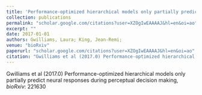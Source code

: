 ```yaml
---
title: 'Performance-optimized hierarchical models only partially predict neural responses during perceptual decision making'
collection: publications
permalink: "scholar.google.com/citations?user=XZOgIwEAAAAJ&hl=en&oi=ao"
excerpt: ""
date: 2017-01-01
authors: Gwilliams, Laura; King, Jean-Remi; 
venue: "bioRxiv"
paperurl: "scholar.google.com/citations?user=XZOgIwEAAAAJ&hl=en&oi=ao"
citation: "Gwilliams et al (2017.0) Performance-optimized hierarchical models only partially predict neural responses during perceptual decision making, <i>bioRxiv</i>: 221630"
---
```

Gwilliams et al (2017.0) Performance-optimized hierarchical models only partially predict neural responses during perceptual decision making, <i>bioRxiv</i>: 221630
